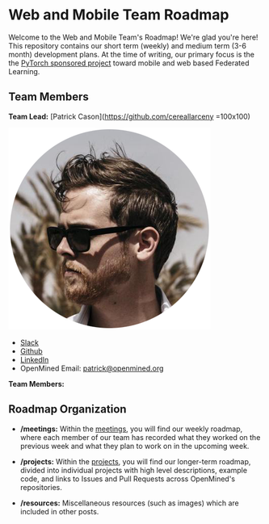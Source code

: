 # Web and Mobile Team Roadmap

Welcome to the Web and Mobile Team's Roadmap! We're glad you're here! This repository contains our short term (weekly) and medium term (3-6 month) development plans. At the time of writing, our primary focus is the the [PyTorch sponsored project](https://blog.openmined.org/announcing-the-pytorch-openmined-federated-learning-fellowships/) toward mobile and web based Federated Learning.

## Team Members

**Team Lead:** [Patrick Cason](https://github.com/cereallarceny =100x100)

![Patrick Cason](resources/patrick.png)

- [Slack](https://app.slack.com/client/T6963A864/D6BHGRDN3/user_profile/U6966R9BJ)
- [Github](https://github.com/cereallarceny)
- [LinkedIn](https://www.linkedin.com/in/patrickcason/)
- OpenMined Email: patrick@openmined.org

**Team Members:**




## Roadmap Organization

- **/meetings:** Within the [meetings](https://github.com/OpenMined/Roadmap/tree/master/web_and_mobile_team/meetings), you will find our weekly roadmap, where each member of our team has recorded what they worked on the previous week and what they plan to work on in the upcoming week.

- **/projects:** Within the [projects](https://github.com/OpenMined/Roadmap/tree/master/web_and_mobile_team/projects), you will find our longer-term roadmap, divided into individual projects with high level descriptions, example code, and links to Issues and Pull Requests across OpenMined's repositories.

- **/resources:** Miscellaneous resources (such as images) which are included in other posts.

